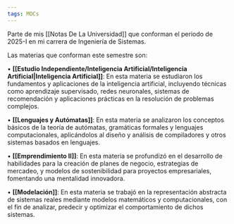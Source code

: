 ```yaml
---
tags: MOCs
---
```

Parte de mis [[Notas De La Universidad]] que conforman el periodo de 2025-I en mi carrera de Ingeniería de Sistemas.

Las materias que conforman este semestre son:

• **[[Estudio Independiente/Inteligencia Artificial/Inteligencia Artificial|Inteligencia Artificial]]**: En esta materia se estudiaron los fundamentos y aplicaciones de la inteligencia artificial, incluyendo técnicas como aprendizaje supervisado, redes neuronales, sistemas de recomendación y aplicaciones prácticas en la resolución de problemas complejos.

• **[[Lenguajes y Autómatas]]**: En esta materia se analizaron los conceptos básicos de la teoría de autómatas, gramáticas formales y lenguajes computacionales, aplicándolos al diseño y análisis de compiladores y otros sistemas basados en lenguajes.

• **[[Emprendimiento II]]**: En esta materia se profundizó en el desarrollo de habilidades para la creación de planes de negocio, estrategias de mercadeo, y modelos de sostenibilidad para proyectos empresariales, fomentando una mentalidad innovadora.

• **[[Modelación]]**: En esta materia se trabajó en la representación abstracta de sistemas reales mediante modelos matemáticos y computacionales, con el fin de analizar, predecir y optimizar el comportamiento de dichos sistemas.
